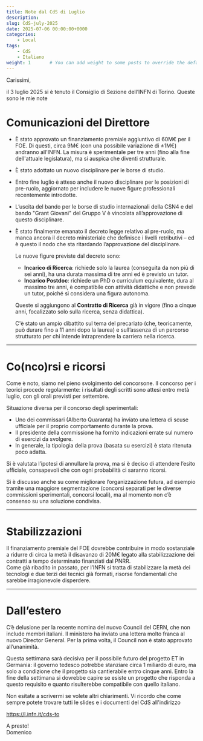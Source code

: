 ```yaml
---
title: Note dal CdS di Luglio
description: 
slug: CdS-july-2025
date: 2025-07-06 00:00:00+0000
categories:
    - Local
tags:
    - CdS
    - Italiano
weight: 1       # You can add weight to some posts to override the default sorting (date descending)
---
```


Carissimi,

il 3 luglio 2025 si è tenuto il Consiglio di Sezione dell’INFN di Torino. Queste sono le mie note


# Comunicazioni del Direttore

* È stato approvato un finanziamento premiale aggiuntivo di 60M€ per il FOE. Di questi, circa 9M€ (con una possibile variazione di ±1M€) andranno all'INFN. La misura è sperimentale per tre anni (fino alla fine dell'attuale legislatura), ma si auspica che diventi strutturale.
* È stato adottato un nuovo disciplinare per le borse di studio.
* Entro fine luglio è atteso anche il nuovo disciplinare per le posizioni di pre-ruolo, aggiornato per includere le nuove figure professionali recentemente introdotte.
* L’uscita del bando per le borse di studio internazionali della CSN4 e del bando "Grant Giovani" del Gruppo V è vincolata all’approvazione di questo disciplinare.
* È stato finalmente emanato il decreto legge relativo al pre-ruolo, ma manca ancora il decreto ministeriale che definisce i livelli retributivi – ed è questo il nodo che sta ritardando l’approvazione del disciplinare.

  Le nuove figure previste dal decreto sono:

  * **Incarico di Ricerca**: richiede solo la laurea (conseguita da non più di sei anni), ha una durata massima di tre anni ed è previsto un tutor.
  * **Incarico Postdoc**: richiede un PhD o curriculum equivalente, dura al massimo tre anni, è compatibile con attività didattiche e non prevede un tutor, poiché si considera una figura autonoma.

  Queste si aggiungono al **Contratto di Ricerca** già in vigore (fino a cinque anni, focalizzato solo sulla ricerca, senza didattica).

  C'è stato un ampio dibattito sul tema del precariato (che, teoricamente, può durare fino a 11 anni dopo la laurea) e sull’assenza di un percorso strutturato per chi intende intraprendere la carriera nella ricerca.

---

# Co(nco)rsi e ricorsi

Come è noto, siamo nel pieno svolgimento del concorsone.
Il concorso per i teorici procede regolarmente: i risultati degli scritti sono attesi entro metà luglio, con gli orali previsti per settembre.

Situazione diversa per il concorso degli sperimentali:

* Uno dei commissari (Alberto Quaranta) ha inviato una lettera di scuse ufficiale per il proprio comportamento durante la prova.
* Il presidente della commissione ha fornito indicazioni errate sul numero di esercizi da svolgere.
* In generale, la tipologia della prova (basata su esercizi) è stata ritenuta poco adatta.

Si è valutata l’ipotesi di annullare la prova, ma si è deciso di attendere l’esito ufficiale, consapevoli che con ogni probabilità ci saranno ricorsi.

Si è discusso anche su come migliorare l’organizzazione futura, ad esempio tramite una maggiore segmentazione (concorsi separati per le diverse commissioni sperimentali, concorsi locali), ma al momento non c’è consenso su una soluzione condivisa.

---

# Stabilizzazioni

Il finanziamento premiale del FOE dovrebbe contribuire in modo sostanziale a ridurre di circa la metà il disavanzo di 20M€ legato alla stabilizzazione dei contratti a tempo determinato finanziati dal PNRR.  
Come già ribadito in passato, per l’INFN si tratta di stabilizzare la metà dei tecnologi e due terzi dei tecnici già formati, risorse fondamentali che sarebbe irragionevole disperdere.

---

# Dall’estero

C’è delusione per la recente nomina del nuovo Council del CERN, che non include membri italiani. Il ministero ha inviato una lettera molto franca al nuovo Director General. Per la prima volta, il Council non è stato approvato all’unanimità.

Questa settimana sarà decisiva per il possibile futuro del progetto ET in Germania: il governo tedesco potrebbe stanziare circa 1 miliardo di euro, ma solo a condizione che il progetto sia cantierabile entro cinque anni. Entro la fine della settimana si dovrebbe capire se esiste un progetto che risponda a questo requisito e quanto risulterebbe compatibile con quello italiano.



Non esitate a scrivermi se volete altri chiarimenti.
Vi ricordo che come sempre potete trovare tutti le slides e i documenti del CdS all'indirizzo

https://l.infn.it/cds-to

A presto!  
Domenico


